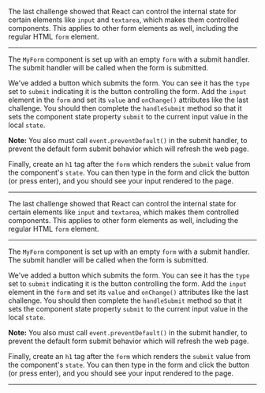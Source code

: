 <div class="challenge-instructions react"><div><section id="description">
<p>The last challenge showed that React can control the internal state for certain elements like <code>input</code> and <code>textarea</code>, which makes them controlled components. This applies to other form elements as well, including the regular HTML <code>form</code> element.</p>
</section></div><hr/><div><section id="instructions">
<p>The <code>MyForm</code> component is set up with an empty <code>form</code> with a submit handler. The submit handler will be called when the form is submitted.</p>
<p>We've added a button which submits the form. You can see it has the <code>type</code> set to <code>submit</code> indicating it is the button controlling the form. Add the <code>input</code> element in the <code>form</code> and set its <code>value</code> and <code>onChange()</code> attributes like the last challenge. You should then complete the <code>handleSubmit</code> method so that it sets the component state property <code>submit</code> to the current input value in the local <code>state</code>.</p>
<p><strong>Note:</strong> You also must call <code>event.preventDefault()</code> in the submit handler, to prevent the default form submit behavior which will refresh the web page.</p>
<p>Finally, create an <code>h1</code> tag after the <code>form</code> which renders the <code>submit</code> value from the component's <code>state</code>. You can then type in the form and click the button (or press enter), and you should see your input rendered to the page.</p>
</section></div><hr/></div><div class="challenge-instructions react"><div><section id="description">
<p>The last challenge showed that React can control the internal state for certain elements like <code>input</code> and <code>textarea</code>, which makes them controlled components. This applies to other form elements as well, including the regular HTML <code>form</code> element.</p>
</section></div><hr/><div><section id="instructions">
<p>The <code>MyForm</code> component is set up with an empty <code>form</code> with a submit handler. The submit handler will be called when the form is submitted.</p>
<p>We've added a button which submits the form. You can see it has the <code>type</code> set to <code>submit</code> indicating it is the button controlling the form. Add the <code>input</code> element in the <code>form</code> and set its <code>value</code> and <code>onChange()</code> attributes like the last challenge. You should then complete the <code>handleSubmit</code> method so that it sets the component state property <code>submit</code> to the current input value in the local <code>state</code>.</p>
<p><strong>Note:</strong> You also must call <code>event.preventDefault()</code> in the submit handler, to prevent the default form submit behavior which will refresh the web page.</p>
<p>Finally, create an <code>h1</code> tag after the <code>form</code> which renders the <code>submit</code> value from the component's <code>state</code>. You can then type in the form and click the button (or press enter), and you should see your input rendered to the page.</p>
</section></div><hr/></div>